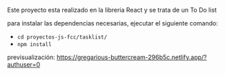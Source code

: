 Este proyecto esta realizado en la libreria React y se trata de un To Do list

para instalar las dependencias necesarias, ejecutar el siguiente comando: 
- `cd proyectos-js-fcc/tasklist/`
- `npm install`

previsualización: https://gregarious-buttercream-296b5c.netlify.app/?authuser=0
